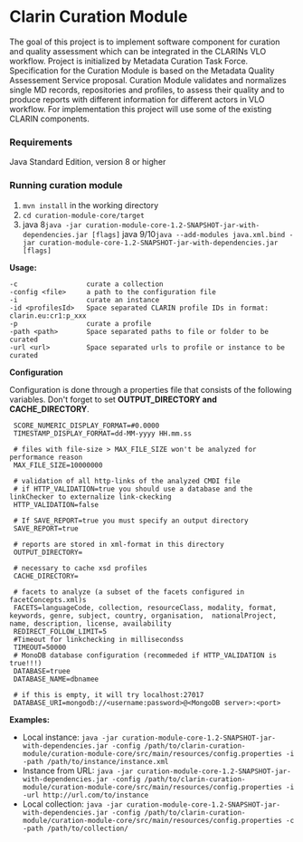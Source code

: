 # Clarin Curation Module


The goal of this project is to implement software component for curation and quality assessment which can be integrated in the CLARINs VLO workflow. Project is initialized by Metadata Curation Task Force. Specification for the Curation Module is based on the Metadata Quality Assessement Service proposal. Curation Module validates and normalizes single MD records, repositories and profiles, to assess their quality and to produce reports with different information for different actors in VLO workflow. For implementation this project will use some of the existing CLARIN components. 

### Requirements

Java Standard Edition, version 8 or higher
 
 ### Running curation module
 
 1. `mvn install` in the working directory
 2. `cd curation-module-core/target`
 3. java 8`java -jar curation-module-core-1.2-SNAPSHOT-jar-with-dependencies.jar [flags]`
    java 9/10`java --add-modules java.xml.bind -jar curation-module-core-1.2-SNAPSHOT-jar-with-dependencies.jar [flags]`
 
   **Usage:**
```
-c                 curate a collection
-config <file>     a path to the configuration file
-i                 curate an instance
-id <profilesId>   Space separated CLARIN profile IDs in format: clarin.eu:cr1:p_xxx
-p                 curate a profile
-path <path>       Space separated paths to file or folder to be curated
-url <url>         Space separated urls to profile or instance to be curated
```             

 **Configuration**
 
 Configuration is done through a properties file that consists of the following variables. Don't forget to set **OUTPUT_DIRECTORY and CACHE_DIRECTORY**.
 
 ```
  SCORE_NUMERIC_DISPLAY_FORMAT=#0.0000
  TIMESTAMP_DISPLAY_FORMAT=dd-MM-yyyy HH.mm.ss
  
  # files with file-size > MAX_FILE_SIZE won't be analyzed for performance reason
  MAX_FILE_SIZE=10000000
  
  # validation of all http-links of the analyzed CMDI file
  # if HTTP_VALIDATION=true you should use a database and the linkChecker to externalize link-ckecking
  HTTP_VALIDATION=false
  
  # If SAVE_REPORT=true you must specify an output directory
  SAVE_REPORT=true
  
  # reports are stored in xml-format in this directory
  OUTPUT_DIRECTORY=
  
  # necessary to cache xsd profiles
  CACHE_DIRECTORY=
  
  # facets to analyze (a subset of the facets configured in facetConcepts.xml)s
  FACETS=languageCode, collection, resourceClass, modality, format, keywords, genre, subject, country, organisation,  nationalProject, name, description, license, availability
  REDIRECT_FOLLOW_LIMIT=5
  #Timeout for linkchecking in millisecondss
  TIMEOUT=50000
  # MonoDB database configuration (recommeded if HTTP_VALIDATION is true!!!)
  DATABASE=truee
  DATABASE_NAME=dbnamee

  # if this is empty, it will try localhost:27017
  DATABASE_URI=mongodb://<username:password>@<MongoDB server>:<port>
 ```

  **Examples:**
  
 - Local instance: `java -jar curation-module-core-1.2-SNAPSHOT-jar-with-dependencies.jar -config /path/to/clarin-curation-module/curation-module-core/src/main/resources/config.properties -i -path /path/to/instance/instance.xml`
 - Instance from URL: `java -jar curation-module-core-1.2-SNAPSHOT-jar-with-dependencies.jar -config /path/to/clarin-curation-module/curation-module-core/src/main/resources/config.properties -i -url http://url.com/to/instance`
 - Local collection: `java -jar curation-module-core-1.2-SNAPSHOT-jar-with-dependencies.jar -config /path/to/clarin-curation-module/curation-module-core/src/main/resources/config.properties -c -path /path/to/collection/`
